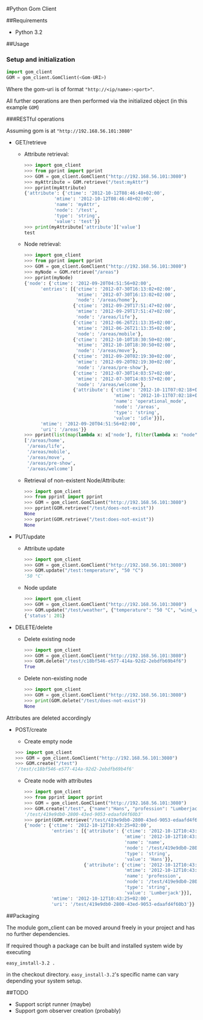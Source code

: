 #Python Gom Client

##Requirements

* Python 3.2

##Usage

### Setup and initialization

```python
import gom_client
GOM = gom_client.GomClient(<Gom-URI>)
```

Where the gom-uri is of format `"http://<ip/name>:<port>"`.

All further operations are then performed via the initialized object (in this example `GOM`)

###RESTful operations

Assuming gom is at `"http://192.168.56.101:3080"`

* GET/retrieve

  * Attribute retrieval:

    ```python
    >>> import gom_client
    >>> from pprint import pprint
    >>> GOM = gom_client.GomClient("http://192.168.56.101:3080")
    >>> myAttribute = GOM.retrieve("/test:myAttr")
    >>> pprint(myAttribute)
    {'attribute': {'ctime': '2012-10-12T08:46:48+02:00',
               'mtime': '2012-10-12T08:46:48+02:00',
               'name': 'myAttr',
               'node': '/test',
               'type': 'string',
               'value': 'test'}}
    >>> print(myAttribute['attribute']['value']
    test
    ```

  * Node retrieval:

    ```python
    >>> import gom_client
    >>> from pprint import pprint
    >>> GOM = gom_client.GomClient("http://192.168.56.101:3080")
    >>> myNode = GOM.retrieve("/areas")
    >>> pprint(myNode)
    {'node': {'ctime': '2012-09-20T04:51:56+02:00',
          'entries': [{'ctime': '2012-07-30T16:13:02+02:00',
                       'mtime': '2012-07-30T16:13:02+02:00',
                       'node': '/areas/home'},
                      {'ctime': '2012-09-29T17:51:47+02:00',
                       'mtime': '2012-09-29T17:51:47+02:00',
                       'node': '/areas/life'},
                      {'ctime': '2012-06-26T21:13:35+02:00',
                       'mtime': '2012-06-26T21:13:35+02:00',
                       'node': '/areas/mobile'},
                      {'ctime': '2012-10-10T18:30:50+02:00',
                       'mtime': '2012-10-10T18:30:50+02:00',
                       'node': '/areas/move'},
                      {'ctime': '2012-09-20T02:19:30+02:00',
                       'mtime': '2012-09-20T02:19:30+02:00',
                       'node': '/areas/pre-show'},
                      {'ctime': '2012-07-30T14:03:57+02:00',
                       'mtime': '2012-07-30T14:03:57+02:00',
                       'node': '/areas/welcome'},
                      {'attribute': {'ctime': '2012-10-11T07:02:18+02:00',
                                     'mtime': '2012-10-11T07:02:18+02:00',
                                     'name': 'operational_mode',
                                     'node': '/areas',
                                     'type': 'string',
                                     'value': 'idle'}}],
          'mtime': '2012-09-20T04:51:56+02:00',
          'uri': '/areas'}}
    >>> pprint(list(map(lambda x: x['node'], filter(lambda x: "node" in x, myNode['node']['entries']))))
    ['/areas/home',
     '/areas/life',
     '/areas/mobile',
     '/areas/move',
     '/areas/pre-show',
     '/areas/welcome']
    ```

  * Retrieval of non-existent Node/Attribute:

    ```python
    >>> import gom_client
    >>> from pprint import pprint
    >>> GOM = gom_client.GomClient("http://192.168.56.101:3080")
    >>> pprint(GOM.retrieve("/test/does-not-exist"))
    None
    >>> pprint(GOM.retrieve("/test:does-not-exist"))
    None
    ```

* PUT/update

  * Attribute update

    ```python
    >>> import gom_client
    >>> GOM = gom_client.GomClient("http://192.168.56.101:3080")
    >>> GOM.update("/test:temperature", "50 °C")
    '50 °C'
    ```
   
  * Node update

    ```python
    >>> import gom_client
    >>> GOM = gom_client.GomClient("http://192.168.56.101:3080")
    >>> GOM.update("/test/weather", {"temperature": "50 °C", "wind_velocity": "3 km/h", "wind_direction": "NNW"})
    {'status': 201}
    ```

* DELETE/delete

  * Delete existing node
  
    ```python
    >>> import gom_client
    >>> GOM = gom_client.GomClient("http://192.168.56.101:3080")
    >>> GOM.delete("/test/c18bf546-e577-414a-92d2-2ebdfb69b4f6")
    True
    ```

  * Delete non-existing node
  
    ```python
    >>> import gom_client
    >>> GOM = gom_client.GomClient("http://192.168.56.101:3080")
    >>> print(GOM.delete("/test/does-not-exist"))
    None
    ```
  
Attributes are deleted accordingly

* POST/create
  
  * Create empty node
  
   ```python
   >>> import gom_client
   >>> GOM = gom_client.GomClient("http://192.168.56.101:3080")
   >>> GOM.create("/test")
   '/test/c18bf546-e577-414a-92d2-2ebdfb69b4f6'
   ```
  
  * Create node with attributes
  
    ```python
    >>> import gom_client
    >>> from pprint import pprint
    >>> GOM = gom_client.GomClient("http://192.168.56.101:3080")
    >>> GOM.create("/test", {"name":"Hans", "profession": "Lumberjack"})
    '/test/419e9db0-2800-43ed-9053-edaafd4f60b3'
    >>> pprint(GOM.retrieve("/test/419e9db0-2800-43ed-9053-edaafd4f60b3"))
    {'node': {'ctime': '2012-10-12T10:43:25+02:00',
              'entries': [{'attribute': {'ctime': '2012-10-12T10:43:25+02:00',
                                         'mtime': '2012-10-12T10:43:25+02:00',
                                         'name': 'name',
                                         'node': '/test/419e9db0-2800-43ed-9053-edaafd4f60b3',
                                         'type': 'string',
                                         'value': 'Hans'}},
                          {'attribute': {'ctime': '2012-10-12T10:43:25+02:00',
                                         'mtime': '2012-10-12T10:43:25+02:00',
                                         'name': 'profession',
                                         'node': '/test/419e9db0-2800-43ed-9053-edaafd4f60b3',
                                         'type': 'string',
                                         'value': 'Lumberjack'}}],
              'mtime': '2012-10-12T10:43:25+02:00',
              'uri': '/test/419e9db0-2800-43ed-9053-edaafd4f60b3'}}
    ```

##Packaging

The module gom_client can be moved around freely in your project and has no further dependencies.

If required though a package can be built and installed system wide by executing

```bash
easy_install-3.2 .
```

in the checkout directory. `easy_install-3.2`'s specific name can vary depending your system setup.

##TODO

* Support script runner (maybe)
* Support gom observer creation (probably)
